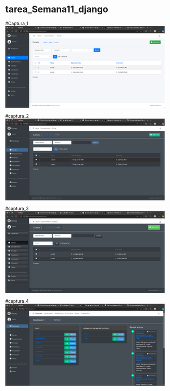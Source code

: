 # tarea_Semana11_django


#Captura_1
![alt text](image.png)

#captura_2
![alt text](image-1.png)

#captura_3
![alt text](image-2.png)

#captura_4
![alt text](image-3.png)